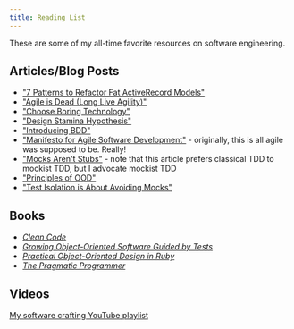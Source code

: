 ```yaml
---
title: Reading List
---
```


These are some of my all-time favorite resources on software engineering.

## Articles/Blog Posts

* ["7 Patterns to Refactor Fat ActiveRecord Models"](http://blog.codeclimate.com/blog/2012/10/17/7-ways-to-decompose-fat-activerecord-models/)
* ["Agile is Dead (Long Live Agility)"](https://pragdave.me/blog/2014/03/04/time-to-kill-agile/)
* ["Choose Boring Technology"](http://mcfunley.com/choose-boring-technology)
* ["Design Stamina Hypothesis"](http://www.martinfowler.com/bliki/DesignStaminaHypothesis.html)
* ["Introducing BDD"](http://dannorth.net/introducing-bdd/)
* ["Manifesto for Agile Software Development"](http://www.agilemanifesto.org/) - originally, this is all agile was supposed to be. Really!
* ["Mocks Aren't Stubs"](http://www.martinfowler.com/articles/mocksArentStubs.html) - note that this article prefers classical TDD to mockist TDD, but I advocate mockist TDD
* ["Principles of OOD"](http://butunclebob.com/ArticleS.UncleBob.PrinciplesOfOod)
* ["Test Isolation is About Avoiding Mocks"](https://www.destroyallsoftware.com/blog/2014/test-isolation-is-about-avoiding-mocks)

## Books

* [*Clean Code*](http://www.informit.com/store/clean-code-a-handbook-of-agile-software-craftsmanship-9780132350884)
* [*Growing Object-Oriented Software Guided by Tests*](https://www.amazon.com/Growing-Object-Oriented-Software-Guided-Tests/dp/0321503627/ref=sr_1_1?ie=UTF8&qid=1469538142&sr=8-1&keywords=growing+object-oriented+software)
* [*Practical Object-Oriented Design in Ruby*](http://www.informit.com/store/practical-object-oriented-design-in-ruby-an-agile-primer-9780321721334?ranMID=24808)
* [*The Pragmatic Programmer*](https://pragprog.com/book/tpp/the-pragmatic-programmer)

## Videos

[My software crafting YouTube playlist](https://www.youtube.com/playlist?list=PLHhDPKFbKsTJstOVnhNAX-ackrU6KwY75)
